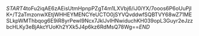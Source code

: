 $START$4toFu2iqAE6zAEisUtmHpnpPZgT4m1LXVbj6/iJ0iYX/7ooos6P6oUuPjlK+/T2aTmzonwXEtjWHHEYMENCYeUCTO0jSYVQvddwfSQBTVY68wZ71MESLkpWMThbqog6E9iR8yrPewI9Ncx7JklJvIHNwiduchKH039opL3Guyr2eJzzbcHLKy3eBjAkcYUoKh2YXk5J4p6kz6RdMsQ78Wg==$END$